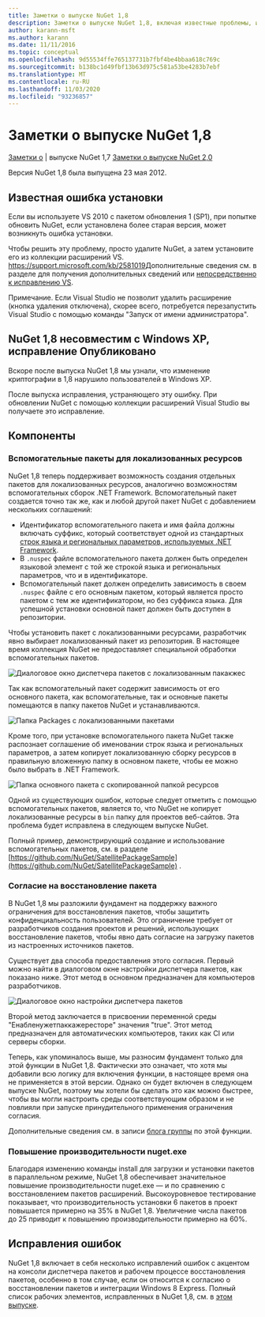 ```yaml
---
title: Заметки о выпуске NuGet 1,8
description: Заметки о выпуске NuGet 1,8, включая известные проблемы, исправления ошибок, добавленные функции и DCR.
author: karann-msft
ms.author: karann
ms.date: 11/11/2016
ms.topic: conceptual
ms.openlocfilehash: 9d55534ffe765137731b7fbf4be4bbaa618c769c
ms.sourcegitcommit: b138bc1d49fbf13b63d975c581a53be4283b7ebf
ms.translationtype: MT
ms.contentlocale: ru-RU
ms.lasthandoff: 11/03/2020
ms.locfileid: "93236857"
---
```

# <a name="nuget-18-release-notes"></a>Заметки о выпуске NuGet 1,8

[Заметки о](../release-notes/nuget-1.7.md)  |  выпуске NuGet 1,7 [Заметки о выпуске NuGet 2,0](../release-notes/nuget-2.0.md)

Версия NuGet 1,8 была выпущена 23 мая 2012.

## <a name="known-installation-issue"></a>Известная ошибка установки
Если вы используете VS 2010 с пакетом обновления 1 (SP1), при попытке обновить NuGet, если установлена более старая версия, может возникнуть ошибка установки.

Чтобы решить эту проблему, просто удалите NuGet, а затем установите его из коллекции расширений VS.  <https://support.microsoft.com/kb/2581019>Дополнительные сведения см. в разделе для получения дополнительных сведений или [непосредственно к исправлению VS](http://bit.ly/vsixcertfix).

Примечание. Если Visual Studio не позволит удалить расширение (кнопка удаления отключена), скорее всего, потребуется перезапустить Visual Studio с помощью команды "Запуск от имени администратора".

## <a name="nuget-18-incompatible-with-windows-xp-hotfix-published"></a>NuGet 1,8 несовместим с Windows XP, исправление Опубликовано

Вскоре после выпуска NuGet 1,8 мы узнали, что изменение криптографии в 1,8 нарушило пользователей в Windows XP.

После выпуска исправления, устраняющего эту ошибку.  При обновлении NuGet с помощью коллекции расширений Visual Studio вы получаете это исправление.

## <a name="features"></a>Компоненты

### <a name="satellite-packages-for-localized-resources"></a>Вспомогательные пакеты для локализованных ресурсов
NuGet 1,8 теперь поддерживает возможность создания отдельных пакетов для локализованных ресурсов, аналогично возможностям вспомогательных сборок .NET Framework.  Вспомогательный пакет создается точно так же, как и любой другой пакет NuGet с добавлением нескольких соглашений:

* Идентификатор вспомогательного пакета и имя файла должны включать суффикс, который соответствует одной из стандартных [строк языка и региональных параметров, используемых .NET Framework](/openspecs/windows_protocols/ms-lcid/a9eac961-e77d-41a6-90a5-ce1a8b0cdb9c).
* В `.nuspec` файле вспомогательного пакета должен быть определен языковой элемент с той же строкой языка и региональных параметров, что и в идентификаторе.
* Вспомогательный пакет должен определить зависимость в своем `.nuspec` файле с его основным пакетом, который является просто пакетом с тем же идентификатором, но без суффикса языка.  Для успешной установки основной пакет должен быть доступен в репозитории.

Чтобы установить пакет с локализованными ресурсами, разработчик явно выбирает локализованный пакет из репозитория. В настоящее время коллекция NuGet не предоставляет специальной обработки вспомогательных пакетов.

![Диалоговое окно диспетчера пакетов с локализованным пакакжес](./media/dlg-w-loc-packs.png)

Так как вспомогательный пакет содержит зависимость от его основного пакета, как вспомогательные, так и основные пакеты помещаются в папку пакетов NuGet и устанавливаются.

![Папка Packages с локализованными пакетами](./media/fldr-loc-packs.png)

Кроме того, при установке вспомогательного пакета NuGet также распознает соглашение об именовании строк языка и региональных параметров, а затем копирует локализованную сборку ресурсов в правильную вложенную папку в основном пакете, чтобы ее можно было выбрать в .NET Framework.

![Папка основного пакета с скопированной папкой ресурсов](./media/fldr-copied-loc.png)

Одной из существующих ошибок, которые следует отметить с помощью вспомогательных пакетов, является то, что NuGet не копирует локализованные ресурсы в `bin` папку для проектов веб-сайтов.  Эта проблема будет исправлена в следующем выпуске NuGet.

Полный пример, демонстрирующий создание и использование вспомогательных пакетов, см. в разделе [https://github.com/NuGet/SatellitePackageSample](https://github.com/NuGet/SatellitePackageSample) .

### <a name="package-restore-consent"></a>Согласие на восстановление пакета
В NuGet 1,8 мы разложили фундамент на поддержку важного ограничения для восстановления пакетов, чтобы защитить конфиденциальность пользователей. Это ограничение требует от разработчиков создания проектов и решений, использующих восстановление пакетов, чтобы явно дать согласие на загрузку пакетов из настроенных источников пакетов.

Существует два способа предоставления этого согласия. Первый можно найти в диалоговом окне настройки диспетчера пакетов, как показано ниже.  Этот метод в основном предназначен для компьютеров разработчиков.

![Диалоговое окно настройки диспетчера пакетов](./media/pr-consent-configdlg.png)

Второй метод заключается в присвоении переменной среды "Енабленужетпаккажересторе" значения "true".  Этот метод предназначен для автоматических компьютеров, таких как CI или серверы сборки.

Теперь, как упоминалось выше, мы разносим фундамент только для этой функции в NuGet 1,8.  Фактически это означает, что хотя мы добавили всю логику для включения функции, в настоящее время она не применяется в этой версии. Однако он будет включен в следующем выпуске NuGet, поэтому мы хотели бы сделать это как можно быстрее, чтобы вы могли настроить среды соответствующим образом и не повлияли при запуске принудительного применения ограничения согласия.

Дополнительные сведения см. в записи [блога группы](http://blog.nuget.org/20120518/package-restore-and-consent.html) по этой функции.

### <a name="nugetexe-performance-improvements"></a>Повышение производительности nuget.exe
Благодаря изменению команды install для загрузки и установки пакетов в параллельном режиме, NuGet 1,8 обеспечивает значительное повышение производительности nuget.exe — и по сравнению с восстановлением пакетов расширений.  Высокоуровневое тестирование показывает, что производительность установки 6 пакетов в проект повышается примерно на 35% в NuGet 1,8.  Увеличение числа пакетов до 25 приводит к повышению производительности примерно на 60%.

## <a name="bug-fixes"></a>Исправления ошибок
NuGet 1,8 включает в себя несколько исправлений ошибок с акцентом на консоли диспетчера пакетов и рабочем процессе восстановления пакетов, особенно в том случае, если он относится к согласию о восстановлении пакетов и интеграции Windows 8 Express.
Полный список рабочих элементов, исправленных в NuGet 1,8, см. в [этом выпуске](http://nuget.codeplex.com/workitem/list/advanced?keyword=&status=Closed&type=All&priority=All&release=NuGet%201.8&assignedTo=All&component=All&sortField=Votes&sortDirection=Descending&page=0).
